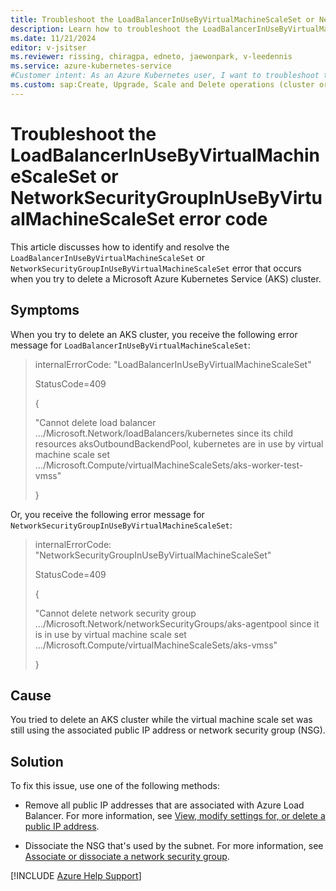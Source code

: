 ```yaml
---
title: Troubleshoot the LoadBalancerInUseByVirtualMachineScaleSet or NetworkSecurityGroupInUseByVirtualMachineScaleSet error code
description: Learn how to troubleshoot the LoadBalancerInUseByVirtualMachineScaleSet or NetworkSecurityGroupInUseByVirtualMachineScaleSet error when you try to delete an Azure Kubernetes Service (AKS) cluster.
ms.date: 11/21/2024
editor: v-jsitser
ms.reviewer: rissing, chiragpa, edneto, jaewonpark, v-leedennis
ms.service: azure-kubernetes-service
#Customer intent: As an Azure Kubernetes user, I want to troubleshoot the LoadBalancerInUseByVirtualMachineScaleSet or NetworkSecurityGroupInUseByVirtualMachineScaleSet error code so that I can successfully delete an Azure Kubernetes Service (AKS) cluster.
ms.custom: sap:Create, Upgrade, Scale and Delete operations (cluster or nodepool)
---
```

# Troubleshoot the LoadBalancerInUseByVirtualMachineScaleSet or NetworkSecurityGroupInUseByVirtualMachineScaleSet error code

This article discusses how to identify and resolve the `LoadBalancerInUseByVirtualMachineScaleSet` or `NetworkSecurityGroupInUseByVirtualMachineScaleSet` error that occurs when you try to delete a Microsoft Azure Kubernetes Service (AKS) cluster.

## Symptoms

When you try to delete an AKS cluster, you receive the following error message for `LoadBalancerInUseByVirtualMachineScaleSet`:

> internalErrorCode: "LoadBalancerInUseByVirtualMachineScaleSet"
>
> StatusCode=409
>
> {
>
> "Cannot delete load balancer .../Microsoft.Network/loadBalancers/kubernetes since its child resources aksOutboundBackendPool, kubernetes are in use by virtual machine scale set .../Microsoft.Compute/virtualMachineScaleSets/aks-worker-test-vmss"
>
> }

Or, you receive the following error message for `NetworkSecurityGroupInUseByVirtualMachineScaleSet`:

> internalErrorCode: "NetworkSecurityGroupInUseByVirtualMachineScaleSet"
>
> StatusCode=409
>
> {
>
> "Cannot delete network security group .../Microsoft.Network/networkSecurityGroups/aks-agentpool since it is in use by virtual machine scale set .../Microsoft.Compute/virtualMachineScaleSets/aks-vmss"
>
> }

## Cause

You tried to delete an AKS cluster while the virtual machine scale set was still using the associated public IP address or network security group (NSG).

## Solution

To fix this issue, use one of the following methods:

- Remove all public IP addresses that are associated with Azure Load Balancer. For more information, see [View, modify settings for, or delete a public IP address](/azure/virtual-network/ip-services/virtual-network-public-ip-address#view-modify-settings-for-or-delete-a-public-ip-address).

- Dissociate the NSG that's used by the subnet. For more information, see [Associate or dissociate a network security group](/azure/virtual-network/virtual-network-network-interface#associate-or-dissociate-a-network-security-group).

[!INCLUDE [Azure Help Support](../../../includes/azure-help-support.md)]
